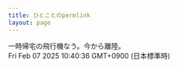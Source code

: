 ```yaml
---
title: ひとことのpermlink
layout: page
---
```

<div class="box" dt="1738892436068">
  一時帰宅の飛行機なう。今から離陸。
  <div class="content is-small">Fri Feb 07 2025 10:40:36 GMT+0900 (日本標準時)</div>
</div>